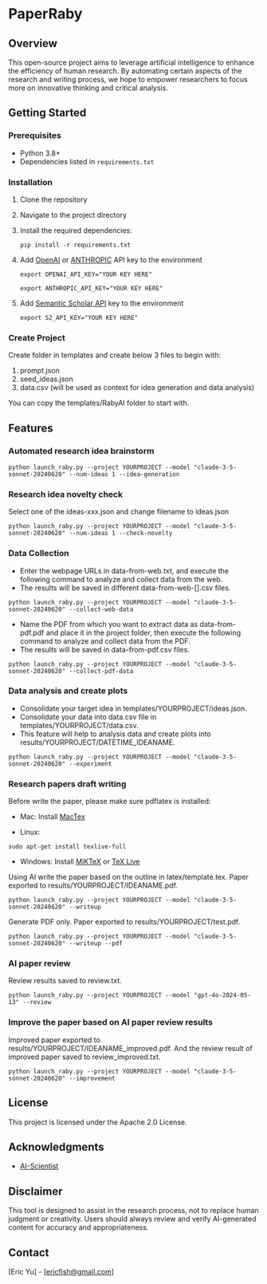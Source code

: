 # PaperRaby

## Overview
This open-source project aims to leverage artificial intelligence to enhance the efficiency of human research. By automating certain aspects of the research and writing process, we hope to empower researchers to focus more on innovative thinking and critical analysis.

## Getting Started
### Prerequisites
- Python 3.8+
- Dependencies listed in `requirements.txt`

### Installation
1. Clone the repository
2. Navigate to the project directory
3. Install the required dependencies:
   ```
   pip install -r requirements.txt
   ```
4. Add [OpenAI](https://platform.openai.com/) or [ANTHROPIC](https://console.anthropic.com/) API key to the environment
   ```
   export OPENAI_API_KEY="YOUR KEY HERE"
   ```

   ```
   export ANTHROPIC_API_KEY="YOUR KEY HERE"
   ```
5. Add [Semantic Scholar API](https://www.semanticscholar.org/product/api/tutorial) key to the environment
   ```
   export S2_API_KEY="YOUR KEY HERE"
   ```


### Create Project
Create folder in templates and create below 3 files to begin with:
1. prompt.json
2. seed_ideas.json
3. data.csv (will be used as context for idea generation and data analysis)

You can copy the templates/RabyAI folder to start with.

## Features

### Automated research idea brainstorm

```
python launch_raby.py --project YOURPROJECT --model "claude-3-5-sonnet-20240620" --num-ideas 1 --idea-generation
```

### Research idea novelty check

Select one of the ideas-xxx.json and change filename to ideas.json
```
python launch_raby.py --project YOURPROJECT --model "claude-3-5-sonnet-20240620" --num-ideas 1 --check-novelty
```

### Data Collection

- Enter the webpage URLs in data-from-web.txt, and execute the following command to analyze and collect data from the web.
- The results will be saved in different data-from-web-[].csv files.

```
python launch_raby.py --project YOURPROJECT --model "claude-3-5-sonnet-20240620" --collect-web-data
```

- Name the PDF from which you want to extract data as data-from-pdf.pdf and place it in the project folder, then execute the following command to analyze and collect data from the PDF. 
- The results will be saved in data-from-pdf.csv files.

```
python launch_raby.py --project YOURPROJECT --model "claude-3-5-sonnet-20240620" --collect-pdf-data
```

### Data analysis and create plots

- Consolidate your target idea in templates/YOURPROJECT/ideas.json.
- Consolidate your data into data.csv file in templates/YOURPROJECT/data.csv.
- This feature will help to analysis data and create plots into results/YOURPROJECT/DATETIME_IDEANAME.

```
python launch_raby.py --project YOURPROJECT --model "claude-3-5-sonnet-20240620" --experiment
```

### Research papers draft writing

Before write the paper, please make sure pdflatex is installed:

- Mac: 
Install [MacTex](https://www.tug.org/mactex/)

- Linux: 
```
sudo apt-get install texlive-full
```

- Windows: 
Install [MiKTeX](https://miktex.org/) or [TeX Live](https://www.tug.org/texlive/)

Using AI write the paper based on the outline in latex/template.tex.
Paper exported to results/YOURPROJECT/IDEANAME.pdf.
```
python launch_raby.py --project YOURPROJECT --model "claude-3-5-sonnet-20240620" --writeup
```

Generate PDF only.
Paper exported to results/YOURPROJECT/test.pdf.
```
python launch_raby.py --project YOURPROJECT --model "claude-3-5-sonnet-20240620" --writeup --pdf
```

### AI paper review

Review results saved to review.txt.
```
python launch_raby.py --project YOURPROJECT --model "gpt-4o-2024-05-13" --review
```

### Improve the paper based on AI paper review results

Improved paper exported to results/YOURPROJECT/IDEANAME_improved.pdf.
And the review result of improved paper saved to review_improved.txt.
```
python launch_raby.py --project YOURPROJECT --model "claude-3-5-sonnet-20240620" --improvement
```

## License
This project is licensed under the Apache 2.0 License.

## Acknowledgments
- [AI-Scientist](https://github.com/SakanaAI/AI-Scientist)

## Disclaimer
This tool is designed to assist in the research process, not to replace human judgment or creativity. Users should always review and verify AI-generated content for accuracy and appropriateness.

## Contact
[Eric Yu] - [ericfish@gmail.com]